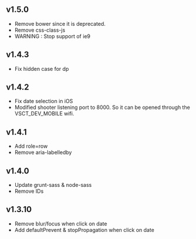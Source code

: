 ## v1.5.0

* Remove bower since it is deprecated.
* Remove css-class-js
* WARNING : Stop support of ie9

## v1.4.3

* Fix hidden case for dp

## v1.4.2

* Fix date selection in iOS
* Modified shooter listening port to 8000. 
So it can be opened through the VSCT_DEV_MOBILE wifi.

## v1.4.1

* Add role=row
* Remove aria-labelledby

## v1.4.0

* Update grunt-sass & node-sass
* Remove IDs

## v1.3.10

* Remove blur/focus when click on date
* Add defaultPrevent & stopPropagation when click on date
